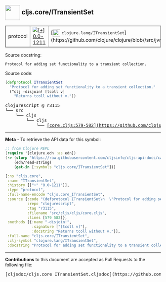 ## <img width="48px" valign="middle" src="http://i.imgur.com/Hi20huC.png"> cljs.core/ITransientSet

 <table border="1">
<tr>

<td>protocol</td>
<td><a href="https://github.com/cljsinfo/cljs-api-docs/tree/0.0-1211"><img valign="middle" alt="[+] 0.0-1211" src="https://img.shields.io/badge/+-0.0--1211-lightgrey.svg"></a> </td>
<td>
[<img height="24px" valign="middle" src="http://i.imgur.com/1GjPKvB.png"> <samp>clojure.lang/ITransientSet</samp>](https://github.com/clojure/clojure/blob//src/jvm/clojure/lang/ITransientSet.java)
</td>
</tr>
</table>





Source docstring:

```
Protocol for adding set functionality to a transient collection.
```

Source code:

```clj
(defprotocol ITransientSet
  "Protocol for adding set functionality to a transient collection."
  (^clj -disjoin! [tcoll v]
    "Returns tcoll without v."))
```

 <pre>
clojurescript @ r3115
└── src
    └── cljs
        └── cljs
            └── <ins>[core.cljs:579-582](https://github.com/clojure/clojurescript/blob/r3115/src/cljs/cljs/core.cljs#L579-L582)</ins>
</pre>


---

__Meta__ - To retrieve the API data for this symbol:

```clj
;; from Clojure REPL
(require '[clojure.edn :as edn])
(-> (slurp "https://raw.githubusercontent.com/cljsinfo/cljs-api-docs/catalog/cljs-api.edn")
    (edn/read-string)
    (get-in [:symbols "cljs.core/ITransientSet"]))
```

```clj
{:ns "cljs.core",
 :name "ITransientSet",
 :history [["+" "0.0-1211"]],
 :type "protocol",
 :full-name-encode "cljs.core_ITransientSet",
 :source {:code "(defprotocol ITransientSet\n  \"Protocol for adding set functionality to a transient collection.\"\n  (^clj -disjoin! [tcoll v]\n    \"Returns tcoll without v.\"))",
          :repo "clojurescript",
          :tag "r3115",
          :filename "src/cljs/cljs/core.cljs",
          :lines [579 582]},
 :methods [{:name "-disjoin!",
            :signature ["[tcoll v]"],
            :docstring "Returns tcoll without v."}],
 :full-name "cljs.core/ITransientSet",
 :clj-symbol "clojure.lang/ITransientSet",
 :docstring "Protocol for adding set functionality to a transient collection."}

```

---

__Contributions__ to this document are accepted as Pull Requests to the following file:

 <pre>
[cljsdoc/cljs.core_ITransientSet.cljsdoc](https://github.com/cljsinfo/cljs-api-docs/blob/master/cljsdoc/cljs.core_ITransientSet.cljsdoc)
</pre>

